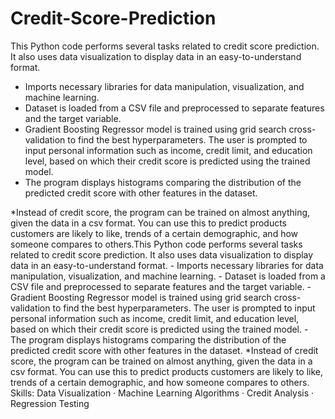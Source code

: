 # Credit-Score-Prediction
This Python code performs several tasks related to credit score prediction. It also uses data visualization to display data in an easy-to-understand format. 

- Imports necessary libraries for data manipulation, visualization, and machine learning. 
- Dataset is loaded from a CSV file and preprocessed to separate features and the target variable. 
- Gradient Boosting Regressor model is trained using grid search cross-validation to find the best hyperparameters. 
The user is prompted to input personal information such as income, credit limit, and education level, based on which their credit score is predicted using the trained model. 
- The program displays histograms comparing the distribution of the predicted credit score with other features in the dataset.

*Instead of credit score, the program can be trained on almost anything, given the data in a csv format. You can use this to predict products customers are likely to like, trends of a certain demographic, and how someone compares to others.This Python code performs several tasks related to credit score prediction. It also uses data visualization to display data in an easy-to-understand format. - Imports necessary libraries for data manipulation, visualization, and machine learning. - Dataset is loaded from a CSV file and preprocessed to separate features and the target variable. - Gradient Boosting Regressor model is trained using grid search cross-validation to find the best hyperparameters. The user is prompted to input personal information such as income, credit limit, and education level, based on which their credit score is predicted using the trained model. - The program displays histograms comparing the distribution of the predicted credit score with other features in the dataset. *Instead of credit score, the program can be trained on almost anything, given the data in a csv format. You can use this to predict products customers are likely to like, trends of a certain demographic, and how someone compares to others.
Skills: Data Visualization · Machine Learning Algorithms · Credit Analysis · Regression Testing
